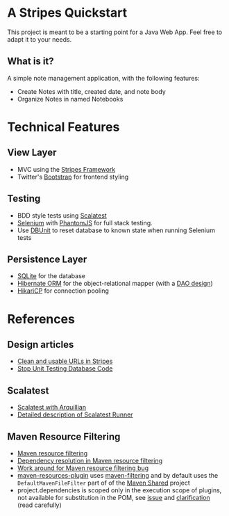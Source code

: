 # A Stripes Quickstart

This project is meant to be a starting point for a Java Web App.  Feel free to adapt it to your needs.

## What is it?

A simple note management application, with the following features:
* Create Notes with title, created date, and note body
* Organize Notes in named Notebooks

# Technical Features

## View Layer
* MVC using the [Stripes Framework](http://www.stripesframework.org/)
* Twitter's [Bootstrap](http://getbootstrap.com/) for frontend styling

## Testing
* BDD style tests using [Scalatest](http://www.scalatest.org)
* [Selenium](http://docs.seleniumhq.org/) with [PhantomJS](http://phantomjs.org/) for full stack testing.
* Use [DBUnit](http://dbunit.sourceforge.net/) to reset database to known state when running Selenium tests

## Persistence Layer
* [SQLite](https://www.sqlite.org/) for the database
* [Hibernate ORM](http://hibernate.org/orm/) for the object-relational mapper (with a [DAO design](https://developer.jboss.org/wiki/GenericDataAccessObjects))
* [HikariCP](https://brettwooldridge.github.io/HikariCP/) for connection pooling

# References

## Design articles
* [Clean and usable URLs in Stripes](https://110j.wordpress.com/2010/05/07/clean-and-usable-urls-in-stripes/)
* [Stop Unit Testing Database Code](http://blog.jooq.org/2014/06/26/stop-unit-testing-database-code/)

## Scalatest
* [Scalatest with Arquillian](https://github.com/tsabirgaliev/arquillian-scalatest-bootstrap)
* [Detailed description of Scalatest Runner](http://www.scalatest.org/user_guide/using_the_runner)

## Maven Resource Filtering
* [Maven resource filtering](http://stackoverflow.com/a/3697482/1591777)
* [Dependency resolution in Maven resource filtering](https://issues.apache.org/jira/browse/MRESOURCES-31)
* [Work around for Maven resource filtering bug](http://stackoverflow.com/a/2247645/1591777)
* [maven-resources-plugin](http://maven.apache.org/plugins/maven-resources-plugin/source-repository.html) uses [maven-filtering](https://maven.apache.org/shared/maven-filtering/source-repository.html) and by default uses the `DefaultMavenFileFilter` part of of the [Maven Shared](https://maven.apache.org/shared/) project
* project.dependencies is scoped only in the execution scope of plugins, not available for substitution in the POM, see [issue](http://stackoverflow.com/a/2247645/1591777) and [clarification](https://issues.apache.org/jira/browse/MRESOURCES-118?focusedCommentId=14446377&page=com.atlassian.jira.plugin.system.issuetabpanels:comment-tabpanel#comment-14446377) (read carefully)